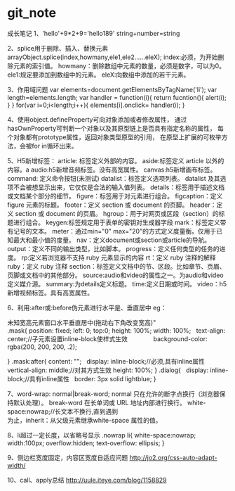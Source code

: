 # git_note
成长笔记
1、'hello'+9*2+9='hello189'
string+number=string

2、splice用于删除、插入、替换元素
arrayObject.splice(index,howmany,ele1,ele2......eleX);
index:必须，为开始删除元素的索引值。
howmany：删除数组中元素的数量，必须是数字，可以为0。
ele1:规定要添加到数组中的元素。
eleX:向数组中添加的若干元素。

3、作用域问题
var elements=document.getElementsByTagName('li');
    var length=elements.length;
    var handler = function(i){
        return fucntion(){
            alert(i);
        }
    }
    for(var i=0;i<length;i++){
        elements[i].onclick= handler(i);
 }
 
4、使用object.defineProperty可向对象添加或者修改属性，
通过hasOwnProperty可判断一个对象以及其原型链上是否具有指定名称的属性，
每个对象都有prototype属性，返回对象类型原型的引用，
在原型上扩展的可枚举方法，会被for in循环出来。

5、H5新增标签：
article: 标签定义外部的内容。
aside:标签定义 article 以外的内容。a
audio:h5新增音频标签。没有高宽属性。
canvas:h5新增画布标签。
command: 定义命令按钮(未测试)
datalist：标签定义选项列表。
datalist 及其选项不会被想显示出来，它仅仅是合法的输入值列表。
details：标签用于描述文档或文档某个部分的细节。
figure：标签用于对元素进行组合。
figcaption：定义 figure 元素的标题。
footer：定义 section 或 document 的页脚。
header：定义 section 或 document 的页眉。
hgroup：用于对网页或区段（section）的标题进行组合。
keygen:标签规定用于表单的密钥对生成器字段
mark：标签定义带有记号的文本。
meter：通过min="0" max="20"的方式定义度量衡。仅用于已知最大和最小值的度量。
nav：定义document或section或article的导航。
output：定义不同的输出类型，比如脚本。
progress：定义任何类型的任务的进度。
rp:定义若浏览器不支持 ruby 元素显示的内容
rt：定义 ruby 注释的解释
ruby：定义 ruby 注释
section：标签定义文档中的节、区段。比如章节、页眉、页脚或文档中的其他部分。
source:audio和video的属性之一。为audio和video定义媒介源。
summary:为details定义标题。
time:定义日期或时间。
video：h5新增视频标签。具有高宽属性。

6、利用:after或:before伪元素进行水平是、垂直居中
eg：<div class="mask">
        <div class="dialog">
               未知宽高元素窗口水平垂直居中(拖动右下角改变宽高)"
        </div>
    </div>
    .mask{
    position: fixed;
    left: 0;
    top:0;
    height: 100%;
    width: 100%;
    text-align: center;//子元素设置inline-block使样式生效             
    background-color: rgba(200, 200, 200, .2);
  
}
.mask:after{
    content: "";
    display: inline-block;//必须,具有inline属性
    vertical-align: middle;//对其方式生效
    height: 100%;
}
.dialog{
    display: inline-block;//具有inline属性
    border: 3px solid lightblue;
}

7、word-wrap: normal|break-word;
normal	只在允许的断字点换行（浏览器保持默认处理）。
break-word	在长单词或 URL 地址内部进行换行。
white-space:nowrap;//长文本不换行,直到遇到<br>为止，inherit：从父级元素继承white-space 属性的值。

8、li超过一定长度，以省略号显示
.nowrap li{ 
   white-space:nowrap; 
   width:100px; 
   overflow:hidden; 
   text-overflow: ellipsis; 
} 

9、侧边栏宽度固定，内容区宽度自适应问题
http://jo2.org/css-auto-adapt-width/

10、call、apply总结
http://uule.iteye.com/blog/1158829


